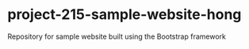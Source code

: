 # project-215-sample-website-hong
Repository for sample website built using the Bootstrap framework

